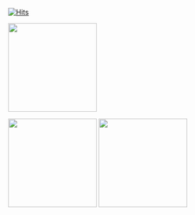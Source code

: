 [![Hits](https://hits.seeyoufarm.com/api/count/incr/badge.svg?url=https%3A%2F%2Fgithub.com%2FZ1Park&count_bg=%2382C9F7&title_bg=%23E7E7E7&icon=&icon_color=%23E7E7E7&title=hits&edge_flat=false)](https://hits.seeyoufarm.com)

<p>
  <img height="180em" src=http://mazassumnida.wtf/api/v2/generate_badge?boj=jiwon119>
</p>

<p>
  <img height="180em" src=https://github-readme-stats.vercel.app/api?username=Z1Park&show_icons=true&theme=radical>
  <img height="180em" src=https://github-readme-stats.vercel.app/api/top-langs/?username=Z1Park&layout=compact&theme=tokyonight>
</p>
